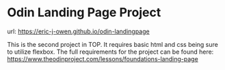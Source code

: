 # Odin Landing Page Project

url: https://eric-j-owen.github.io/odin-landingpage

This is the second project in TOP. It requires basic html and css being sure to utilize flexbox. The full requirements for the project can be found here: https://www.theodinproject.com/lessons/foundations-landing-page
